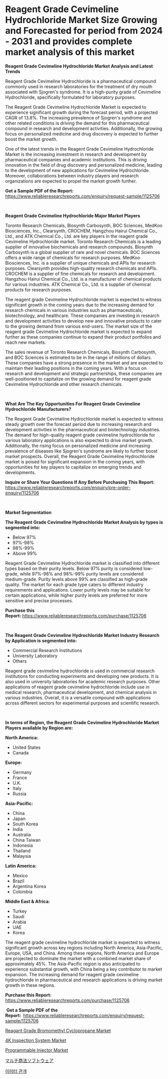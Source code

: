 <p><h1>Reagent Grade Cevimeline Hydrochloride Market Size Growing and Forecasted for period from 2024 - 2031 and provides complete market analysis of this market</h1></p><p><strong>Reagent Grade Cevimeline Hydrochloride Market Analysis and Latest Trends</strong></p>
<p><p>Reagent Grade Cevimeline Hydrochloride is a pharmaceutical compound commonly used in research laboratories for the treatment of dry mouth associated with Sjogren's syndrome. It is a high-purity grade of Cevimeline Hydrochloride, specifically formulated for laboratory purposes.</p><p>The Reagent Grade Cevimeline Hydrochloride Market is expected to experience significant growth during the forecast period, with a projected CAGR of 13.8%. The increasing prevalence of Sjogren's syndrome and other related conditions is driving the demand for this pharmaceutical compound in research and development activities. Additionally, the growing focus on personalized medicine and drug discovery is expected to further boost the market growth.</p><p>One of the latest trends in the Reagent Grade Cevimeline Hydrochloride Market is the increasing investment in research and development by pharmaceutical companies and academic institutions. This is driving innovation in the field of drug discovery and personalized medicine, leading to the development of new applications for Cevimeline Hydrochloride. Moreover, collaborations between industry players and research organizations are expected to propel the market growth further.</p></p>
<p><strong>Get a Sample PDF of the Report:&nbsp;</strong> <a href="https://www.reliableresearchreports.com/enquiry/request-sample/1125706">https://www.reliableresearchreports.com/enquiry/request-sample/1125706</a></p>
<p>&nbsp;</p>
<p><strong>Reagent Grade Cevimeline Hydrochloride Major Market Players</strong></p>
<p><p>Toronto Research Chemicals, Biosynth Carbosynth, BOC Sciences, MedKoo Biosciences, Inc., Clearsynth, CROCHEM, Hangzhou Hairui Chemical Co., Ltd., and ATK Chemical Co., Ltd. are key players in the reagent grade Cevimeline Hydrochloride market. Toronto Research Chemicals is a leading supplier of innovative biochemicals and research compounds. Biosynth Carbosynth is a global supplier of rare and novel chemicals. BOC Sciences offers a wide range of chemicals for research purposes. MedKoo Biosciences, Inc. is a supplier of unique chemicals and APIs for research purposes. Clearsynth provides high-quality research chemicals and APIs. CROCHEM is a supplier of fine chemicals for research and development. Hangzhou Hairui Chemical Co., Ltd. is a manufacturer of chemical products for various industries. ATK Chemical Co., Ltd. is a supplier of chemical products for research purposes.</p><p>The reagent grade Cevimeline Hydrochloride market is expected to witness significant growth in the coming years due to the increasing demand for research chemicals in various industries such as pharmaceuticals, biotechnology, and healthcare. These companies are investing in research and development activities to develop new and innovative products to cater to the growing demand from various end-users. The market size of the reagent grade Cevimeline Hydrochloride market is expected to expand further as these companies continue to expand their product portfolios and reach new markets.</p><p>The sales revenue of Toronto Research Chemicals, Biosynth Carbosynth, and BOC Sciences is estimated to be in the range of millions of dollars. These companies have a strong presence in the market and are expected to maintain their leading positions in the coming years. With a focus on research and development and strategic partnerships, these companies are well-positioned to capitalize on the growing demand for reagent grade Cevimeline Hydrochloride and other research chemicals.</p></p>
<p>&nbsp;</p>
<p><strong>What Are The Key Opportunities For Reagent Grade Cevimeline Hydrochloride Manufacturers?</strong></p>
<p><p>The Reagent Grade Cevimeline Hydrochloride market is expected to witness steady growth over the forecast period due to increasing research and development activities in the pharmaceutical and biotechnology industries. The demand for high-quality reagent grade cevimeline hydrochloride for various laboratory applications is also expected to drive market growth. Additionally, the rising focus on personalized medicine and increasing prevalence of diseases like Sjogren's syndrome are likely to further boost market prospects. Overall, the Reagent Grade Cevimeline Hydrochloride market is poised for significant expansion in the coming years, with opportunities for key players to capitalize on emerging trends and developments.</p></p>
<p><strong>Inquire or Share Your Questions If Any Before Purchasing This Report:</strong> <a href="https://www.reliableresearchreports.com/enquiry/pre-order-enquiry/1125706">https://www.reliableresearchreports.com/enquiry/pre-order-enquiry/1125706</a></p>
<p>&nbsp;</p>
<p><strong>Market Segmentation</strong></p>
<p><strong>The Reagent Grade Cevimeline Hydrochloride Market Analysis by types is segmented into:</strong></p>
<p><ul><li>Below 97%</li><li>97%-98%</li><li>98%-99%</li><li>Above 99%</li></ul></p>
<p><p>Reagent Grade Cevimeline Hydrochloride market is classified into different types based on their purity levels. Below 97% purity is considered low-grade, while 97%-98% and 98%-99% purity levels are considered medium-grade. Purity levels above 99% are classified as high-grade quality. The market for each grade type caters to different industry requirements and applications. Lower purity levels may be suitable for certain applications, while higher purity levels are preferred for more sensitive and precise processes.</p></p>
<p><strong>Purchase this Report:&nbsp;</strong><a href="https://www.reliableresearchreports.com/purchase/1125706">https://www.reliableresearchreports.com/purchase/1125706</a></p>
<p>&nbsp;</p>
<p><strong>The Reagent Grade Cevimeline Hydrochloride Market Industry Research by Application is segmented into:</strong></p>
<p><ul><li>Commercial Research Institutions</li><li>University Laboratory</li><li>Others</li></ul></p>
<p><p>Reagent grade cevimeline hydrochloride is used in commercial research institutions for conducting experiments and developing new products. It is also used in university laboratories for academic research purposes. Other applications of reagent grade cevimeline hydrochloride include use in medical research, pharmaceutical development, and chemical analysis in various industries. Overall, it is a versatile compound with applications across different sectors for experimental purposes and scientific research.</p></p>
<p>&nbsp;</p>
<p><strong>In terms of Region, the Reagent Grade Cevimeline Hydrochloride Market Players available by Region are:</strong></p>
<p>
    <p> <strong> North America: </strong>
        <ul>
            <li>United States</li>
            <li>Canada</li>
        </ul>
        </p> 
    <p> <strong> Europe: </strong>
        <ul>
            <li>Germany</li>
            <li>France</li>
            <li>U.K.</li>
            <li>Italy</li>
            <li>Russia</li>
        </ul>
        </p> 
    <p> <strong> Asia-Pacific: </strong>
        <ul>
            <li>China</li>
            <li>Japan</li>
            <li>South Korea</li>
            <li>India</li>
            <li>Australia</li>
            <li>China Taiwan</li>
            <li>Indonesia</li>
            <li>Thailand</li>
            <li>Malaysia</li>
        </ul>
        </p> 
    <p> <strong> Latin America: </strong>
        <ul>
            <li>Mexico</li>
            <li>Brazil</li>
            <li>Argentina Korea</li>
            <li>Colombia</li>
        </ul>
        </p> 
    <p> <strong> Middle East & Africa: </strong>
        <ul>
            <li>Turkey</li>
            <li>Saudi</li>
            <li>Arabia</li>
            <li>UAE</li>
            <li>Korea</li>
        </ul>
    </p>
    </p>
<p><p>The reagent grade cevimeline hydrochloride market is expected to witness significant growth across key regions including North America, Asia-Pacific, Europe, USA, and China. Among these regions, North America and Europe are projected to dominate the market with a combined market share of approximately 45%. The Asia-Pacific region is also anticipated to experience substantial growth, with China being a key contributor to market expansion. The increasing demand for reagent grade cevimeline hydrochloride in pharmaceutical and research applications is driving market growth in these regions.</p></p>
<p><strong>Purchase this Report: </strong><a href="https://www.reliableresearchreports.com/purchase/1125706">https://www.reliableresearchreports.com/purchase/1125706</a></p>
<p>&nbsp;<strong>Get a Sample PDF of the Report:&nbsp;&nbsp;</strong><a href="https://www.reliableresearchreports.com/enquiry/request-sample/1125706">https://www.reliableresearchreports.com/enquiry/request-sample/1125706</a></p>
<p><strong></strong></p>
<p><p><a href="https://github.com/sonuprakash1/Market-Research-Report-List-1/blob/main/reagant-grade-bromomethyl-cyclopropane-market.md">Reagant Grade Bromomethyl Cyclopropane Market</a></p><p><a href="https://issuu.com/reportprime-2/docs/4k-inspection-system-market-size-2030.pptx">4K Inspection System Market</a></p><p><a href="https://issuu.com/reportprime-2/docs/programmable-injector-market-size-2030.pptx">Programmable Injector Market</a></p><p><a href="https://github.com/xnljig2898992/Market-Research-Report-List-1/blob/main/8109736194466.md">マルチ商法ソフトウェア</a></p><p><a href="https://github.com/vsn7qpua81q/Market-Research-Report-List-1/blob/main/7369784194189.md">이미터 관개</a></p></p>